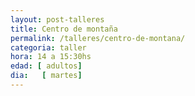 ```yaml
---
layout: post-talleres
title: Centro de montaña
permalink: /talleres/centro-de-montana/
categoria: taller
hora: 14 a 15:30hs
edad: [ adultos]
dia:   [ martes]
---
```


